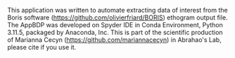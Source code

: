 This application was written to automate extracting data of interest from the Boris software (https://github.com/olivierfriard/BORIS) ethogram output file. The AppBDP was developed on Spyder IDE in Conda Environment, Python 3.11.5, packaged by Anaconda, Inc. This is part of the scientific production of Marianna Cecyn (https://github.com/mariannacecyn) in Abrahao's Lab, please cite if you use it. 

